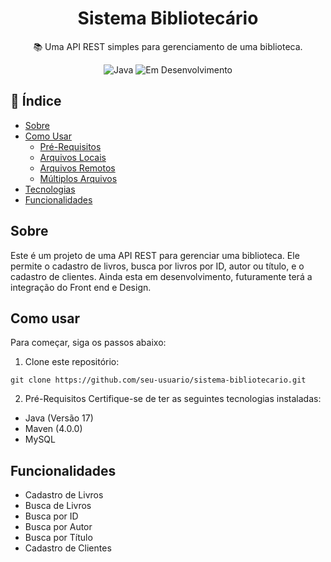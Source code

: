<h1 align="center">Sistema Bibliotecário</h1>
<p align="center">📚 Uma API REST simples para gerenciamento de uma biblioteca.</p>

<p align="center">
    <img src="https://img.shields.io/badge/Made with-JAVA-color.svg" alt="Java">
    <img src="https://img.shields.io/badge/Staus-Em desenvolvimento-orange.svg" alt="Em Desenvolvimento">
</p>

<h2>📝 Índice</h2>

- [Sobre](#sobre)
- [Como Usar](#como-usar)
    - [Pré-Requisitos](#pré-requisitos)
    - [Arquivos Locais](#arquivos-locais)
    - [Arquivos Remotos](#arquivos-remotos)
    - [Múltiplos Arquivos](#múltiplos-arquivos)
- [Tecnologias](#tecnologias)
- [Funcionalidades](#funcionalidades)

## Sobre

Este é um projeto de uma API REST para gerenciar uma biblioteca. Ele permite o cadastro de livros, busca por livros por ID, autor ou título, e o cadastro de clientes.
Ainda esta em desenvolvimento, futuramente terá a integração do Front end e Design.

## Como usar

Para começar, siga os passos abaixo:

1. Clone este repositório:

```shell
git clone https://github.com/seu-usuario/sistema-bibliotecario.git
```
2. Pré-Requisitos
Certifique-se de ter as seguintes tecnologias instaladas:
- Java (Versão 17)
- Maven (4.0.0)
- MySQL

## Funcionalidades
- Cadastro de Livros
- Busca de Livros
- Busca por ID
- Busca por Autor
- Busca por Título
- Cadastro de Clientes

